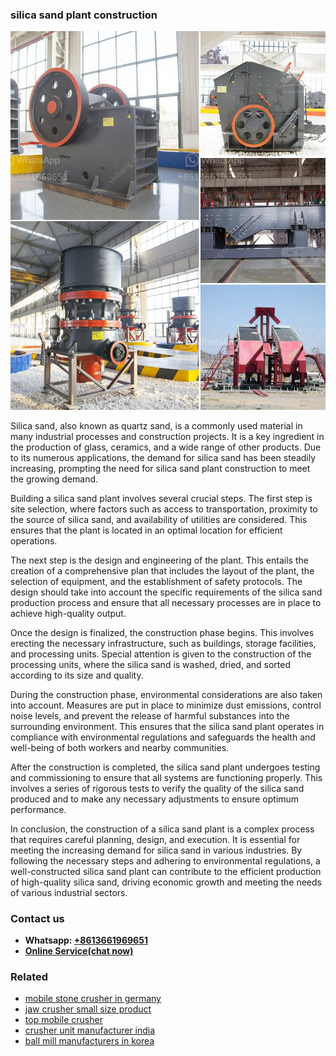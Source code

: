 <h3>silica sand plant construction</h3><img src='1708408584.jpg' alt=''><p>Silica sand, also known as quartz sand, is a commonly used material in many industrial processes and construction projects. It is a key ingredient in the production of glass, ceramics, and a wide range of other products. Due to its numerous applications, the demand for silica sand has been steadily increasing, prompting the need for silica sand plant construction to meet the growing demand.</p><p>Building a silica sand plant involves several crucial steps. The first step is site selection, where factors such as access to transportation, proximity to the source of silica sand, and availability of utilities are considered. This ensures that the plant is located in an optimal location for efficient operations.</p><p>The next step is the design and engineering of the plant. This entails the creation of a comprehensive plan that includes the layout of the plant, the selection of equipment, and the establishment of safety protocols. The design should take into account the specific requirements of the silica sand production process and ensure that all necessary processes are in place to achieve high-quality output.</p><p>Once the design is finalized, the construction phase begins. This involves erecting the necessary infrastructure, such as buildings, storage facilities, and processing units. Special attention is given to the construction of the processing units, where the silica sand is washed, dried, and sorted according to its size and quality.</p><p>During the construction phase, environmental considerations are also taken into account. Measures are put in place to minimize dust emissions, control noise levels, and prevent the release of harmful substances into the surrounding environment. This ensures that the silica sand plant operates in compliance with environmental regulations and safeguards the health and well-being of both workers and nearby communities.</p><p>After the construction is completed, the silica sand plant undergoes testing and commissioning to ensure that all systems are functioning properly. This involves a series of rigorous tests to verify the quality of the silica sand produced and to make any necessary adjustments to ensure optimum performance.</p><p>In conclusion, the construction of a silica sand plant is a complex process that requires careful planning, design, and execution. It is essential for meeting the increasing demand for silica sand in various industries. By following the necessary steps and adhering to environmental regulations, a well-constructed silica sand plant can contribute to the efficient production of high-quality silica sand, driving economic growth and meeting the needs of various industrial sectors.</p><h3>Contact us</h3><ul><li><strong>Whatsapp:&nbsp;<a href="https://wa.me/8613661969651">+8613661969651</a></strong></li><li><a href="https://swt.shibang-china.com/?git&amp;zhl&amp;silica sand plant construction"><strong>Online Service(chat now)</strong></a></li></ul><h3>Related</h3><ul><li><a href='mobile stone crusher in germany.md'>mobile stone crusher in germany</a></li><li><a href='jaw crusher small size product.md'>jaw crusher small size product</a></li><li><a href='top mobile crusher.md'>top mobile crusher</a></li><li><a href='crusher unit manufacturer india.md'>crusher unit manufacturer india</a></li><li><a href='ball mill manufacturers in korea.md'>ball mill manufacturers in korea</a></li></ul>